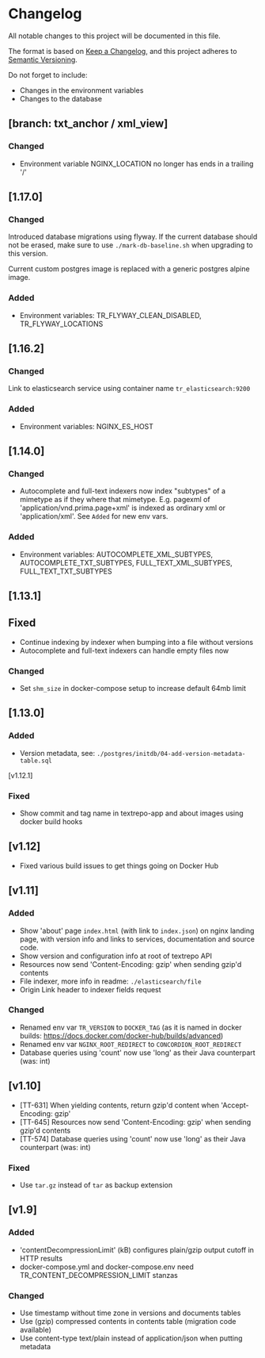 # Changelog
All notable changes to this project will be documented in this file.

The format is based on [Keep a Changelog](https://keepachangelog.com/en/1.0.0/),
and this project adheres to [Semantic Versioning](https://semver.org/spec/v2.0.0.html).

Do not forget to include:
 - Changes in the environment variables
 - Changes to the database

## [branch: txt_anchor / xml_view]

### Changed
- Environment variable NGINX_LOCATION no longer has ends in a trailing '/'

## [1.17.0]

### Changed
Introduced database migrations using flyway. 
If the current database should not be erased, make sure to use `./mark-db-baseline.sh` when upgrading to this version.

Current custom postgres image is replaced with a generic postgres alpine image.

### Added
- Environment variables: TR_FLYWAY_CLEAN_DISABLED, TR_FLYWAY_LOCATIONS

## [1.16.2]

### Changed
Link to elasticsearch service using container name `tr_elasticsearch:9200`

### Added
- Environment variables: NGINX_ES_HOST

## [1.14.0]

### Changed
- Autocomplete and full-text indexers now index "subtypes" of a mimetype as if they where that mimetype. E.g. pagexml of 'application/vnd.prima.page+xml' is indexed as ordinary xml or 'application/xml'. See `Added` for new env vars.

### Added
- Environment variables: AUTOCOMPLETE_XML_SUBTYPES, AUTOCOMPLETE_TXT_SUBTYPES, FULL_TEXT_XML_SUBTYPES, FULL_TEXT_TXT_SUBTYPES

## [1.13.1]

## Fixed
- Continue indexing by indexer when bumping into a file without versions
- Autocomplete and full-text indexers can handle empty files now 

### Changed
- Set `shm_size` in docker-compose setup to increase default 64mb limit 

## [1.13.0]

### Added
- Version metadata, see: `./postgres/initdb/04-add-version-metadata-table.sql`

[v1.12.1]
### Fixed
- Show commit and tag name in textrepo-app and about images using docker build hooks

## [v1.12]
- Fixed various build issues to get things going on Docker Hub

## [v1.11]

### Added
- Show 'about' page `index.html` (with link to `index.json`) on nginx landing page, with version info and links to services, documentation and source code.
- Show version and configuration info at root of textrepo API
- Resources now send 'Content-Encoding: gzip' when sending gzip'd contents
- File indexer, more info in readme: `./elasticsearch/file`
- Origin Link header to indexer fields request

### Changed
- Renamed env var `TR_VERSION` to `DOCKER_TAG` 
 (as it is named in docker builds: https://docs.docker.com/docker-hub/builds/advanced)
- Renamed env var `NGINX_ROOT_REDIRECT` to `CONCORDION_ROOT_REDIRECT`
- Database queries using 'count' now use 'long' as their Java counterpart (was: int)

## [v1.10]
- [TT-631] When yielding contents, return gzip'd content when 'Accept-Encoding: gzip'
- [TT-645] Resources now send 'Content-Encoding: gzip' when sending gzip'd contents
- [TT-574] Database queries using 'count' now use 'long' as their Java counterpart (was: int)

### Fixed
- Use `tar.gz` instead of `tar` as backup extension

## [v1.9]
### Added
- 'contentDecompressionLimit' (kB) configures plain/gzip output cutoff in HTTP results
- docker-compose.yml and docker-compose.env need TR\_CONTENT\_DECOMPRESSION\_LIMIT stanzas
### Changed
- Use timestamp without time zone in versions and documents tables
- Use (gzip) compressed contents in contents table (migration code available)
- Use content-type text/plain instead of application/json when putting metadata
